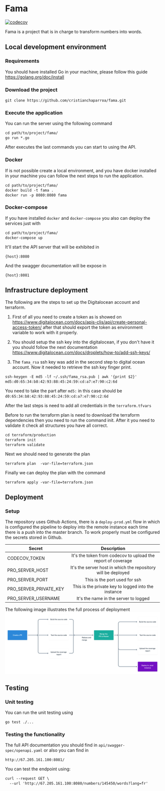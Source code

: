 # Fama

[![codecov](https://codecov.io/gh/cristianchaparroa/fama/branch/master/graph/badge.svg?token=BTHAPCM0II)](https://codecov.io/gh/cristianchaparroa/fama)

Fama is a project that is in charge to transform numbers into words.

## Local development environment

### Requirements

You should have installed Go in your machine, please follow this guide https://golang.org/doc/install 

### Download the project 

```shell script
git clone https://github.com/cristianchaparroa/fama.git 
```
### Execute the application

You can run the server using the following command

```shell script
cd path/to/project/fama/
go run *.go
``` 

After executes the last commands you can start to using the API. 

### Docker

If is not possible create a local environment, and you have docker installed in 
your machine you can follow the next steps to run the application.

```shell script
cd path/to/project/fama/
docker build -t fama .
docker run -p 8080:8080 fama
```


### Docker-compose

If you have installed `docker` and `docker-compose` you also can deploy the services just with

```shell script
cd path/to/project/fama/
docker-compose up
```
It'll start the API server that will be exhibited in
```
{host}:8080
```
And the swagger documentation will be expose in 
```
{host}:8081
``` 

## Infrastructure deployment

The following are the steps to set up the Digitalocean account and terraform.

1. First of all you need to create a token as is showed on https://www.digitalocean.com/docs/apis-clis/api/create-personal-access-token/
after that should export the token as environment variable to work with it properly.

2. You should setup the ssh key into the digitalocean, if you don't have it you should follow the next documentation https://www.digitalocean.com/docs/droplets/how-to/add-ssh-keys/

3. The `fama_rsa` ssh key was add in the second step to digital ocean account. 
Now it needed to retrieve the ssh key finger print.

```shell script
ssh-keygen -E md5 -lf ~/.ssh/fama_rsa.pub | awk '{print $2}'
md5:d0:65:34:b8:42:93:88:45:24:59:cd:a7:e7:90:c2:6d
```
You need to take the part after `md5:` in this case should be `d0:65:34:b8:42:93:88:45:24:59:cd:a7:e7:90:c2:6d`

After the last steps is need to add all credentials in the `terraform.tfvars`

Before to run the terraform plan is need to download the terraform dependencies then you need to run the command init.
After it you need to validate it check all structures you have all correct.
```shell script
cd terraform/production
terraform init
terraform validate
```

Next we should need to generate the plan
```shell script
terraform plan  -var-file=terraform.json
```

Finally we can deploy the plan with the command
```shell script
terraform apply -var-file=terraform.json
```


## Deployment 

### Setup
The repository uses Github Actions, there is a `deploy-prod.yml` flow in 
which is configured the pipeline to deploy into the remote instance each time  
there is a push into the master branch. To work properly must be configured the secrets stored in Github.

| Secret   |      Description      | 
|----------|:-------------:|
| CODECOV_TOKEN|  It's the token from codecov to upload the report of coverage | 
| PRO_SERVER_HOST |    It's the server host in which the repository will be deployed   |  
| PRO_SERVER_PORT|  This is the port used for ssh |  
| PRO_SERVER_PRIVATE_KEY|  This is the private key to logged into the instance |  
| PRO_SERVER_USERNAME|   It's the name in the server to logged  |  

The following image illustrates the full process of deployment
 ![](./images/pipeline-deploy-production.png)

## Testing

### Unit testing

You can run the unit testing using
```shell script
go test ./... 
``` 

### Testing the functionality 

The full API documentation you should find in `api/swagger-spec/openapi.yaml` or
also you can find in 
```shell script
http://67.205.161.100:8081/
``` 
You can test the endpoint using:

```shell script
curl --request GET \
  --url 'http://67.205.161.100:8080/numbers/145450/words?lang=fr'
```
